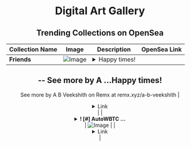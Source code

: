 <div align="center">

# Digital Art Gallery

## Trending Collections on OpenSea

| Collection Name                       | Image                                                                                     | Description                       | OpenSea Link                                                                                          |
|---------------------------------------|-------------------------------------------------------------------------------------------|-----------------------------------|--------------------------------------------------------------------------------------------------------|
| **Friends** | ![Image](https://i.seadn.io/s/raw/files/56c3ab4d0af0f9fc0db0352c5506edb8.jpg?w=500&auto=format?w=200&auto=format) | <details><summary>Happy times!
--
See more by A ...</summary>Happy times!
--
See more by A B Veekshith on Remx at remx.xyz/a-b-veekshith</details> | <details><summary>Link</summary>[Friends](https://opensea.io/collection/friends-217)</details> |
| **<details><summary>! [#] AutoWBTC ...</summary>! [#] AutoWBTC 218</details>** | ![Image](https://i.seadn.io/s/raw/files/b424c73135cc4074f4d64c1ab7479b55.png?w=500&auto=format?w=200&auto=format) |  | <details><summary>Link</summary>[! [#] AutoWBTC 218](https://opensea.io/collection/autowbtc-218)</details> |

</div>